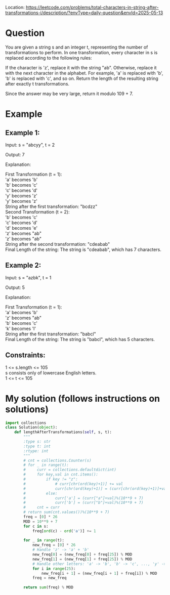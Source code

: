 Location: https://leetcode.com/problems/total-characters-in-string-after-transformations-i/description/?envType=daily-question&envId=2025-05-13
# Question
You are given a string s and an integer t, representing the number of transformations to perform. In one transformation, every character in s is replaced according to the following rules:

If the character is 'z', replace it with the string "ab".
Otherwise, replace it with the next character in the alphabet. For example, 'a' is replaced with 'b', 'b' is replaced with 'c', and so on.
Return the length of the resulting string after exactly t transformations.

Since the answer may be very large, return it modulo 109 + 7.

 
# Example

## Example 1:

Input: s = "abcyy", t = 2

Output: 7

Explanation:

First Transformation (t = 1):\
'a' becomes 'b'\
'b' becomes 'c'\
'c' becomes 'd'\
'y' becomes 'z'\
'y' becomes 'z'\
String after the first transformation: "bcdzz"\
Second Transformation (t = 2):\
'b' becomes 'c'\
'c' becomes 'd'\
'd' becomes 'e'\
'z' becomes "ab"\
'z' becomes "ab"\
String after the second transformation: "cdeabab"\
Final Length of the string: The string is "cdeabab", which has 7 characters.

## Example 2:

Input: s = "azbk", t = 1

Output: 5

Explanation:

First Transformation (t = 1):\
'a' becomes 'b'\
'z' becomes "ab"\
'b' becomes 'c'\
'k' becomes 'l'\
String after the first transformation: "babcl"\
Final Length of the string: The string is "babcl", which has 5 characters.

## Constraints:

1 <= s.length <= 105\
s consists only of lowercase English letters.\
1 <= t <= 105
 

# My solution (follows instructions on solutions)
```python
import collections
class Solution(object):
    def lengthAfterTransformations(self, s, t):
        """
        :type s: str
        :type t: int
        :rtype: int
        """
        # cnt = collections.Counter(s)
        # for _ in range(t):
        #     curr = collections.defaultdict(int)
        #     for key,val in cnt.items():
        #         if key != "z":
        #             # curr[chr(ord(key)+1)] += val
        #             curr[chr(ord(key)+1)] = (curr[chr(ord(key)+1)]+val)%(10**9 + 7)
        #         else:
        #             curr['a'] = (curr["a"]+val)%(10**9 + 7)
        #             curr['b'] = (curr["b"]+val)%(10**9 + 7)
        #     cnt = curr
        # return sum(cnt.values())%(10**9 + 7)
        freq = [0] * 26
        MOD = 10**9 + 7
        for c in s:
            freq[ord(c) - ord('a')] += 1
        
        for _ in range(t):
            new_freq = [0] * 26
            # Handle 'z' -> 'a' + 'b'
            new_freq[0] = (new_freq[0] + freq[25]) % MOD
            new_freq[1] = (new_freq[1] + freq[25]) % MOD
            # Handle other letters: 'a' -> 'b', 'b' -> 'c', ..., 'y' -> 'z'
            for i in range(25):
                new_freq[i + 1] = (new_freq[i + 1] + freq[i]) % MOD
            freq = new_freq
        
        return sum(freq) % MOD
```
